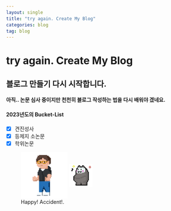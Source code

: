 ```yaml
---
layout: single
title: "try again. Create My Blog"
categories: blog
tag: blog
---
```

try again. Create My Blog 
===


블로그 만들기 다시 시작합니다.
---


#### 아직.. 논문 심사 중이지만 천천히 블로그 작성하는 법을 다시 배워야 겠네요.

#### 2023년도의 Bucket-List
- [x] 견진성사
- [x] 등제지 소논문 
- [x] 학위논문

<figure class="half">
  <a href="link"><img src="/images/KEC_05.gif" align=center width="30%" height="30%" ></a>
  <a href="link"><img src="/images/TableBear.gif" align=center width="15%" height="15%"></a>
  <figcaption> Happy! Accident!.</figcaption>
</figure>


<!-- ![철!](/images/KEC_05.gif){: width="20%" height="20%"}{: .center} 
![happy bear~!](/images/TableBear.gif){: width="20%" height="20%"}{: .center}
#### Happy! Accident! -->
